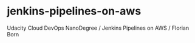 # jenkins-pipelines-on-aws
Udacity Cloud DevOps NanoDegree / Jenkins Pipelines on AWS / Florian Born
